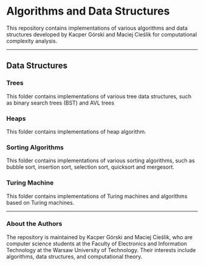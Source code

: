 # Algorithms and Data Structures

This repository contains implementations of various algorithms and data structures developed by Kacper Górski and Maciej Cieślik for computational complexity analysis.

-----------------------------

## Data Structures

### Trees
This folder contains implementations of various tree data structures, such as binary search trees (BST) and AVL trees

### Heaps
This folder contains implementations of heap algorithm.

### Sorting Algorithms
This folder contains implementations of various sorting algorithms, such as bubble sort, insertion sort, selection sort, quicksort and mergesort.

### Turing Machine
This folder contains implementations of Turing machines and algorithms based on Turing machines.

-----------------------------

### About the Authors
The repository is maintained by Kacper Górski and Maciej Cieślik, who are computer science students at the Faculty of Electronics and Information Technology at the Warsaw University of Technology. Their interests include algorithms, data structures, and computational theory.
